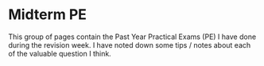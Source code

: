 # Midterm PE

This group of pages contain the Past Year Practical Exams (PE) I have done during the revision week. I have noted down some tips / notes about each of the valuable question I think.

